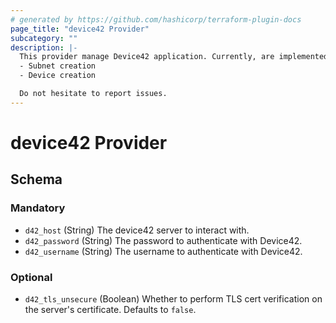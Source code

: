 ```yaml
---
# generated by https://github.com/hashicorp/terraform-plugin-docs
page_title: "device42 Provider"
subcategory: ""
description: |-
  This provider manage Device42 application. Currently, are implemented :
  - Subnet creation
  - Device creation

  Do not hesitate to report issues.
---
```


# device42 Provider

<!-- schema generated by tfplugindocs -->
## Schema

### Mandatory

- `d42_host` (String) The device42 server to interact with.
- `d42_password` (String) The password to authenticate with Device42.
- `d42_username` (String) The username to authenticate with Device42.

### Optional
- `d42_tls_unsecure` (Boolean) Whether to perform TLS cert verification on the server's certificate. Defaults to `false`.
